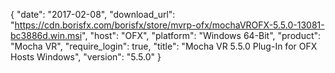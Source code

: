 {
   "date": "2017-02-08",
   "download_url": "https://cdn.borisfx.com/borisfx/store/mvrp-ofx/mochaVROFX-5.5.0-13081-bc3886d.win.msi",
   "host": "OFX",
   "platform": "Windows 64-Bit",
   "product": "Mocha VR",
   "require_login": true,
   "title": "Mocha VR 5.5.0 Plug-In for OFX Hosts Windows",
   "version": "5.5.0"
}

